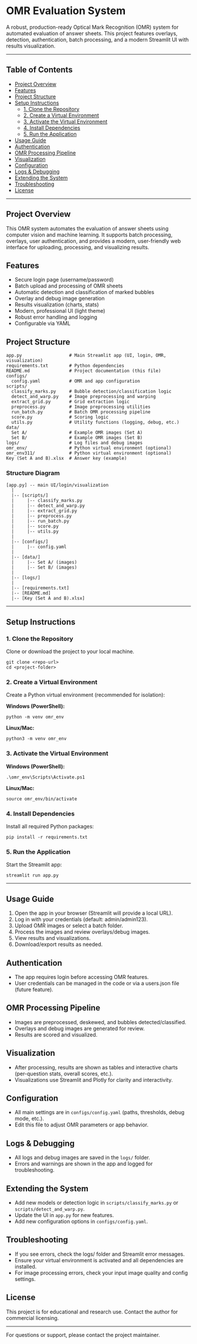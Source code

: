 # OMR Evaluation System

A robust, production-ready Optical Mark Recognition (OMR) system for automated evaluation of answer sheets. This project features overlays, detection, authentication, batch processing, and a modern Streamlit UI with results visualization.

---

## Table of Contents
- [Project Overview](#project-overview)
- [Features](#features)
- [Project Structure](#project-structure)
- [Setup Instructions](#setup-instructions)
  - [1. Clone the Repository](#1-clone-the-repository)
  - [2. Create a Virtual Environment](#2-create-a-virtual-environment)
  - [3. Activate the Virtual Environment](#3-activate-the-virtual-environment)
  - [4. Install Dependencies](#4-install-dependencies)
  - [5. Run the Application](#5-run-the-application)
- [Usage Guide](#usage-guide)
- [Authentication](#authentication)
- [OMR Processing Pipeline](#omr-processing-pipeline)
- [Visualization](#visualization)
- [Configuration](#configuration)
- [Logs & Debugging](#logs--debugging)
- [Extending the System](#extending-the-system)
- [Troubleshooting](#troubleshooting)
- [License](#license)

---

## Project Overview
This OMR system automates the evaluation of answer sheets using computer vision and machine learning. It supports batch processing, overlays, user authentication, and provides a modern, user-friendly web interface for uploading, processing, and visualizing results.

## Features
- Secure login page (username/password)
- Batch upload and processing of OMR sheets
- Automatic detection and classification of marked bubbles
- Overlay and debug image generation
- Results visualization (charts, stats)
- Modern, professional UI (light theme)
- Robust error handling and logging
- Configurable via YAML

## Project Structure
```
app.py                  # Main Streamlit app (UI, login, OMR, visualization)
requirements.txt        # Python dependencies
README.md               # Project documentation (this file)
configs/
  config.yaml           # OMR and app configuration
scripts/
  classify_marks.py     # Bubble detection/classification logic
  detect_and_warp.py    # Image preprocessing and warping
  extract_grid.py       # Grid extraction logic
  preprocess.py         # Image preprocessing utilities
  run_batch.py          # Batch OMR processing pipeline
  score.py              # Scoring logic
  utils.py              # Utility functions (logging, debug, etc.)
data/
  Set A/                # Example OMR images (Set A)
  Set B/                # Example OMR images (Set B)
logs/                   # Log files and debug images
omr_env/                # Python virtual environment (optional)
omr_env311/             # Python virtual environment (optional)
Key (Set A and B).xlsx  # Answer key (example)
```

### Structure Diagram

```
[app.py] -- main UI/login/visualization
  |
  |-- [scripts/]
  |     |-- classify_marks.py
  |     |-- detect_and_warp.py
  |     |-- extract_grid.py
  |     |-- preprocess.py
  |     |-- run_batch.py
  |     |-- score.py
  |     |-- utils.py
  |
  |-- [configs/]
  |     |-- config.yaml
  |
  |-- [data/]
  |     |-- Set A/ (images)
  |     |-- Set B/ (images)
  |
  |-- [logs/]
  |
  |-- [requirements.txt]
  |-- [README.md]
  |-- [Key (Set A and B).xlsx]
```

---

## Setup Instructions

### 1. Clone the Repository
Clone or download the project to your local machine.

```
git clone <repo-url>
cd <project-folder>
```

### 2. Create a Virtual Environment
Create a Python virtual environment (recommended for isolation):

**Windows (PowerShell):**
```
python -m venv omr_env
```

**Linux/Mac:**
```
python3 -m venv omr_env
```

### 3. Activate the Virtual Environment

**Windows (PowerShell):**
```
.\omr_env\Scripts\Activate.ps1
```

**Linux/Mac:**
```
source omr_env/bin/activate
```

### 4. Install Dependencies
Install all required Python packages:
```
pip install -r requirements.txt
```

### 5. Run the Application
Start the Streamlit app:
```
streamlit run app.py
```

---

## Usage Guide
1. Open the app in your browser (Streamlit will provide a local URL).
2. Log in with your credentials (default: admin/admin123).
3. Upload OMR images or select a batch folder.
4. Process the images and review overlays/debug images.
5. View results and visualizations.
6. Download/export results as needed.

## Authentication
- The app requires login before accessing OMR features.
- User credentials can be managed in the code or via a users.json file (future feature).

## OMR Processing Pipeline
- Images are preprocessed, deskewed, and bubbles detected/classified.
- Overlays and debug images are generated for review.
- Results are scored and visualized.

## Visualization
- After processing, results are shown as tables and interactive charts (per-question stats, overall scores, etc.).
- Visualizations use Streamlit and Plotly for clarity and interactivity.

## Configuration
- All main settings are in `configs/config.yaml` (paths, thresholds, debug mode, etc.).
- Edit this file to adjust OMR parameters or app behavior.

## Logs & Debugging
- All logs and debug images are saved in the `logs/` folder.
- Errors and warnings are shown in the app and logged for troubleshooting.

## Extending the System
- Add new models or detection logic in `scripts/classify_marks.py` or `scripts/detect_and_warp.py`.
- Update the UI in `app.py` for new features.
- Add new configuration options in `configs/config.yaml`.

## Troubleshooting
- If you see errors, check the logs/ folder and Streamlit error messages.
- Ensure your virtual environment is activated and all dependencies are installed.
- For image processing errors, check your input image quality and config settings.

## License
This project is for educational and research use. Contact the author for commercial licensing.

---

For questions or support, please contact the project maintainer.

